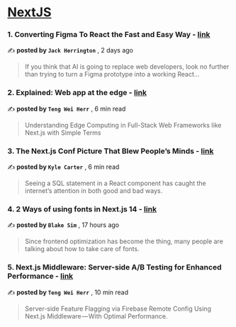 
<h1><a href=https://medium.com/tag/nextjs/recommended target="_blank" rel="noopener noreferrer">NextJS</a></h1>
<h3>1. Converting Figma To React the Fast and Easy Way - <a href=https://medium.com/@jherr2020/converting-figma-to-react-the-fast-and-easy-way-d6525a866f24?source=tag_recommended_feed---------0-84----------nextjs----------7f990e7f_f4dd_4f42_a47d_41b7c1d3d4d4------- target="_blank" rel="noopener noreferrer">link</a></h3>

✍️ **posted by `Jack Herrington`** <date> , 2 days ago</date>

<blockquote>If you think that AI is going to replace web developers, look no further than trying to turn a Figma prototype into a working React…</blockquote>

<h3>2. Explained: Web app at the edge - <a href=https://medium.com/gitconnected/explained-web-app-at-the-edge-fb391985a0a5?source=tag_recommended_feed---------1-107----------nextjs----------7f990e7f_f4dd_4f42_a47d_41b7c1d3d4d4------- target="_blank" rel="noopener noreferrer">link</a></h3>

✍️ **posted by `Teng Wei Herr`** <date> , 6 min read</date>

<blockquote>Understanding Edge Computing in Full-Stack Web Frameworks like Next.js with Simple Terms</blockquote>

<h3>3. The Next.js Conf Picture That Blew People’s Minds - <a href=https://medium.com/codex/the-next-js-conf-picture-that-blew-peoples-minds-6a3dbb1bb308?source=tag_recommended_feed---------2-85----------nextjs----------7f990e7f_f4dd_4f42_a47d_41b7c1d3d4d4------- target="_blank" rel="noopener noreferrer">link</a></h3>

✍️ **posted by `Kyle Carter`** <date> , 6 min read</date>

<blockquote>Seeing a SQL statement in a React component has caught the internet’s attention in both good and bad ways.</blockquote>

<h3>4. 2 Ways of using fonts in Next.js 14 - <a href=https://medium.com/@nbblks/2-ways-of-using-fonts-in-next-js-14-b1790aa79109?source=tag_recommended_feed---------3-84----------nextjs----------7f990e7f_f4dd_4f42_a47d_41b7c1d3d4d4------- target="_blank" rel="noopener noreferrer">link</a></h3>

✍️ **posted by `Blake Sim`** <date> , 17 hours ago</date>

<blockquote>Since frontend optimization has become the thing, many people are talking about how to take care of fonts.</blockquote>

<h3>5. Next.js Middleware: Server-side A/B Testing for Enhanced Performance - <a href=https://medium.com/gitconnected/next-js-middleware-server-side-a-b-testing-for-enhanced-performance-f13ed0aa0b40?source=tag_recommended_feed---------4-107----------nextjs----------7f990e7f_f4dd_4f42_a47d_41b7c1d3d4d4------- target="_blank" rel="noopener noreferrer">link</a></h3>

✍️ **posted by `Teng Wei Herr`** <date> , 10 min read</date>

<blockquote>Server-side Feature Flagging via Firebase Remote Config Using Next.js Middleware — With Optimal Performance.</blockquote>

